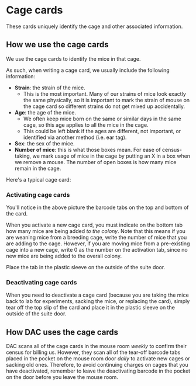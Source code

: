 <!-- TITLE: Cage Cards -->

# Cage cards
These cards uniquely identify the cage and other associated information.

## How we use the cage cards
We use the cage cards to identify the mice in that cage. 

As such, when writing a cage card, we usually include the following information:
* **Strain**: the strain of the mice.
  * This is the most important. Many of our strains of mice look exactly the same physically, so it is important to mark the strain of mouse on the cage card so different strains do not get mixed up accidentally.
* **Age**: the age of the mice.
  * We often keep mice born on the same or similar days in the same cage, so this age applies to all the mice in the cage.
  * This could be left blank if the ages are different, not important, or identified via another method (i.e. ear tag).
* **Sex**: the sex of the mice.
* **Number of mice**: this is what those boxes mean. For ease of census-taking, we mark usage of mice in the cage by putting an X in a box when we remove a mouse. The number of open boxes is how many mice remain in the cage.

Here's a typical cage card:


### Activating cage cards
You'll notice in the above picture the barcode tabs on the top and bottom of the card. 

When you activate a new cage card, you must indicate on the bottom tab how many mice are being added *to the colony*.  Note that this means if you are weaning mice from a breeding cage, write the number of mice that you are adding to the cage. However, if you are moving mice from a pre-existing cage into a new cage, write 0 as the number on the activation tab, since no new mice are being added to the overall colony.

Place the tab in the plastic sleeve on the outside of the suite door.

### Deactivating cage cards
When you need to deactivate a cage card (because you are taking the mice back to lab for experiments, sacking the mice, or replacing the card), simply tear off the top slip of the card and place it in the plastic sleeve on the outside of the suite door.

## How DAC uses the cage cards
DAC scans all of the cage cards in the mouse room *weekly* to confirm their census for billing us. However, they scan all of the tear-off barcode tabs placed in the pocket on the mouse room door *daily* to activate new cages or sacking old ones. Therefore, to avoid continuing charges on cages that you have deactivated, remember to leave the deactivating barcode in the pocket on the door before you leave the mouse room.